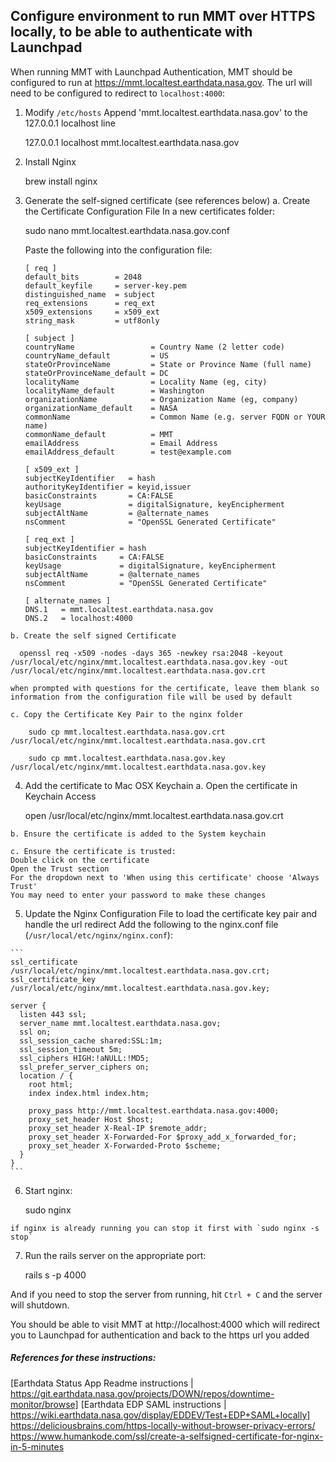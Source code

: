 
## Configure environment to run MMT over HTTPS locally, to be able to authenticate with Launchpad

When running MMT with Launchpad Authentication, MMT should be configured to run at https://mmt.localtest.earthdata.nasa.gov. The url will need to be configured to redirect to `localhost:4000`:

  1. Modify `/etc/hosts`
    Append 'mmt.localtest.earthdata.nasa.gov' to the 127.0.0.1 localhost line

      127.0.0.1 localhost mmt.localtest.earthdata.nasa.gov

  2. Install Nginx

      brew install nginx

  3. Generate the self-signed certificate (see references below)
    a. Create the Certificate Configuration File
      In a new certificates folder:

        sudo nano mmt.localtest.earthdata.nasa.gov.conf

      Paste the following into the configuration file:
      ```
      [ req ]
      default_bits        = 2048
      default_keyfile     = server-key.pem
      distinguished_name  = subject
      req_extensions      = req_ext
      x509_extensions     = x509_ext
      string_mask         = utf8only

      [ subject ]
      countryName                 = Country Name (2 letter code)
      countryName_default         = US
      stateOrProvinceName         = State or Province Name (full name)
      stateOrProvinceName_default = DC
      localityName                = Locality Name (eg, city)
      localityName_default        = Washington
      organizationName            = Organization Name (eg, company)
      organizationName_default    = NASA
      commonName                  = Common Name (e.g. server FQDN or YOUR name)
      commonName_default          = MMT
      emailAddress                = Email Address
      emailAddress_default        = test@example.com

      [ x509_ext ]
      subjectKeyIdentifier   = hash
      authorityKeyIdentifier = keyid,issuer
      basicConstraints       = CA:FALSE
      keyUsage               = digitalSignature, keyEncipherment
      subjectAltName         = @alternate_names
      nsComment              = "OpenSSL Generated Certificate"

      [ req_ext ]
      subjectKeyIdentifier = hash
      basicConstraints     = CA:FALSE
      keyUsage             = digitalSignature, keyEncipherment
      subjectAltName       = @alternate_names
      nsComment            = "OpenSSL Generated Certificate"

      [ alternate_names ]
      DNS.1   = mmt.localtest.earthdata.nasa.gov
      DNS.2   = localhost:4000
      ```

    b. Create the self signed Certificate

      openssl req -x509 -nodes -days 365 -newkey rsa:2048 -keyout /usr/local/etc/nginx/mmt.localtest.earthdata.nasa.gov.key -out /usr/local/etc/nginx/mmt.localtest.earthdata.nasa.gov.crt

    when prompted with questions for the certificate, leave them blank so information from the configuration file will be used by default

    c. Copy the Certificate Key Pair to the nginx folder

        sudo cp mmt.localtest.earthdata.nasa.gov.crt /usr/local/etc/nginx/mmt.localtest.earthdata.nasa.gov.crt

        sudo cp mmt.localtest.earthdata.nasa.gov.key /usr/local/etc/nginx/mmt.localtest.earthdata.nasa.gov.key

  4. Add the certificate to Mac OSX Keychain
    a. Open the certificate in Keychain Access

        open /usr/local/etc/nginx/mmt.localtest.earthdata.nasa.gov.crt

    b. Ensure the certificate is added to the System keychain

    c. Ensure the certificate is trusted:
    Double click on the certificate
    Open the Trust section
    For the dropdown next to 'When using this certificate' choose 'Always Trust'
    You may need to enter your password to make these changes

  5. Update the Nginx Configuration File to load the certificate key pair and handle the url redirect
  Add the following to the nginx.conf file (`/usr/local/etc/nginx/nginx.conf`):

    ```
    ssl_certificate /usr/local/etc/nginx/mmt.localtest.earthdata.nasa.gov.crt;
    ssl_certificate_key /usr/local/etc/nginx/mmt.localtest.earthdata.nasa.gov.key;

    server {
      listen 443 ssl;
      server_name mmt.localtest.earthdata.nasa.gov;
      ssl on;
      ssl_session_cache shared:SSL:1m;
      ssl_session_timeout 5m;
      ssl_ciphers HIGH:!aNULL:!MD5;
      ssl_prefer_server_ciphers on;
      location / {
        root html;
        index index.html index.htm;

        proxy_pass http://mmt.localtest.earthdata.nasa.gov:4000;
        proxy_set_header Host $host;
        proxy_set_header X-Real-IP $remote_addr;
        proxy_set_header X-Forwarded-For $proxy_add_x_forwarded_for;
        proxy_set_header X-Forwarded-Proto $scheme;
      }
    }
    ```
  6. Start nginx:

      sudo nginx

    if nginx is already running you can stop it first with `sudo nginx -s stop`

  7. Run the rails server on the appropriate port:

      rails s -p 4000

And if you need to stop the server from running, hit `Ctrl + C` and the server will shutdown.

You should be able to visit MMT at http://localhost:4000 which will redirect you to Launchpad for authentication and back to the https url you added


##### References for these instructions:
[Earthdata Status App Readme instructions | https://git.earthdata.nasa.gov/projects/DOWN/repos/downtime-monitor/browse]
[Earthdata EDP SAML instructions | https://wiki.earthdata.nasa.gov/display/EDDEV/Test+EDP+SAML+locally]
https://deliciousbrains.com/https-locally-without-browser-privacy-errors/
https://www.humankode.com/ssl/create-a-selfsigned-certificate-for-nginx-in-5-minutes
